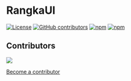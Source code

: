 # RangkaUI

[![License](https://img.shields.io/npm/l/rangkaui-next)](https://github.com/fatihmuhamadridho/rangkaui/blob/master/LICENSE)
[![GitHub contributors](https://img.shields.io/github/contributors/fatihmuhamadridho/rangkaui)](https://github.com/fatihmuhamadridho/rangkaui/graphs/contributors)
[![npm](https://img.shields.io/npm/v/rangkaui-next)](https://www.npmjs.com/package/rangkaui-next)
[![npm](https://img.shields.io/npm/dm/rangkaui-next)](https://www.npmjs.com/package/rangkaui-next)

## Contributors

<a href="https://github.com/fatihmuhamadridho/rangkaui/graphs/contributors">
  <img src="https://contrib.rocks/image?repo=fatihmuhamadridho/rangkaui" />
</a>

[Become a contributor](https://github.com/fatihmuhamadridho/rangkaui/fork)
